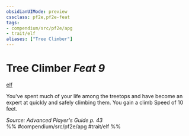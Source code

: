 ```yaml
---
obsidianUIMode: preview
cssclass: pf2e,pf2e-feat
tags:
- compendium/src/pf2e/apg
- trait/elf
aliases: ["Tree Climber"]
---
```

# Tree Climber  *Feat 9*  
[elf](/rules/traits/elf.md)  


You've spent much of your life among the treetops and have become an expert at quickly and safely climbing them. You gain a climb Speed of 10 feet.

*Source: Advanced Player's Guide p. 43*  
%% #compendium/src/pf2e/apg #trait/elf %%
